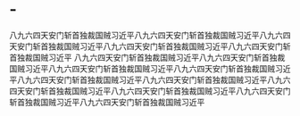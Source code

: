 # -
八九六四天安门斩首独裁国贼习近平八九六四天安门斩首独裁国贼习近平八九六四天安门斩首独裁国贼习近平八九六四天安门斩首独裁国贼习近平八九六四天安门斩首独裁国贼习近平
八九六四天安门斩首独裁国贼习近平八九六四天安门斩首独裁国贼习近平八九六四天安门斩首独裁国贼习近平八九六四天安门斩首独裁国贼习近平八九六四天安门斩首独裁国贼习近平八九六四天安门斩首独裁国贼习近平八九六四天安门斩首独裁国贼习近平八九六四天安门斩首独裁国贼习近平八九六四天安门斩首独裁国贼习近平八九六四天安门斩首独裁国贼习近平
